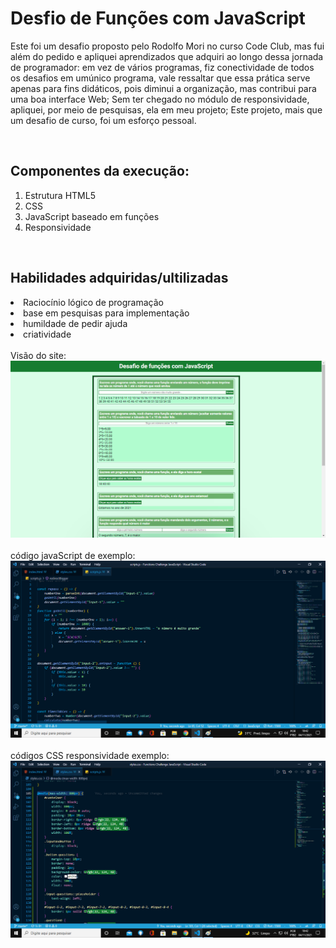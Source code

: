 <h1>Desfio de Funções com JavaScript</h1>

<p>Este foi um desafio proposto pelo Rodolfo Mori no curso Code Club, mas fui além do pedido e apliquei aprendizados que adquiri ao longo dessa jornada de programador: em vez de vários programas, fiz conectividade de todos os desafios em umúnico programa, vale ressaltar que essa prática serve apenas para fins didáticos, pois diminui a organização, mas contribui para uma boa interface Web; Sem ter chegado no módulo de responsividade, apliquei, por meio de pesquisas, ela em meu projeto; Este projeto, mais que um desafio de curso, foi um esforço pessoal.</p>
<br>
<h2>Componentes da execução:</h2>
<ol>
<li>Estrutura HTML5</li>
<li>CSS</li>
<li>JavaScript baseado em funções</li>
<li>Responsividade</li>
</ol>
<br>
<h2>Habilidades adquiridas/ultilizadas</h2>
<li>Raciocínio lógico de programação</li>
<li>base em pesquisas para implementação</li>
<li>humildade de pedir ajuda</li>
<li>criatividade</li>
</ul>
<br>
<label>
Visão do site:
<img src="./site-view.png" alt="O site conta com muitos desafios e tem um conjunto de cores com tema verde.">
</label>
<br>
<br>
<label>
código javaScript de exemplo:
<img src="./javascript.png" alt="O site conta com muitos desafios e tem um conjunto de cores com tema verde.">
</label>
<br>
<br>
<label>
códigos CSS responsividade exemplo:
<img src="./css-responsivity-view.png" alt="O site conta com muitos desafios e tem um conjunto de cores com tema verde.">
</label>


